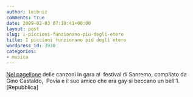 ```yaml
---
author: leibniz
comments: true
date: 2009-02-03 07:19:41+00:00
layout: post
slug: i-piccioni-funzionano-piu-degli-etero
title: I piccioni funzionano più degli etero
wordpress_id: 3930
categories:
- musica
---
```


[Nel pagellone](http://www.repubblica.it/2006/08/gallerie/spettacoliecultura/pagelle-sanremo/1.html) delle canzoni in gara al  festival di Sanremo, compilato da Gino Castaldo,  Povia e il suo amico che era gay si beccano un bell'1. [Repubblica]
